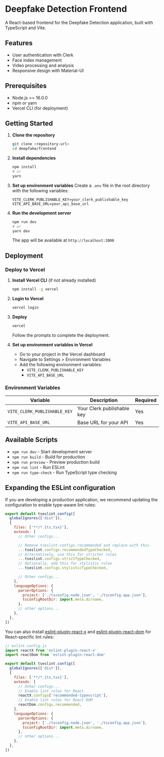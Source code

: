 # Deepfake Detection Frontend

A React-based frontend for the Deepfake Detection application, built with TypeScript and Vite.

## Features

- User authentication with Clerk
- Face index management
- Video processing and analysis
- Responsive design with Material-UI

## Prerequisites

- Node.js >= 16.0.0
- npm or yarn
- Vercel CLI (for deployment)

## Getting Started

1. **Clone the repository**
   ```bash
   git clone <repository-url>
   cd deepfake/frontend
   ```

2. **Install dependencies**
   ```bash
   npm install
   # or
   yarn
   ```

3. **Set up environment variables**
   Create a `.env` file in the root directory with the following variables:
   ```
   VITE_CLERK_PUBLISHABLE_KEY=your_clerk_publishable_key
   VITE_API_BASE_URL=your_api_base_url
   ```

4. **Run the development server**
   ```bash
   npm run dev
   # or
   yarn dev
   ```
   The app will be available at `http://localhost:3000`

## Deployment

### Deploy to Vercel

1. **Install Vercel CLI** (if not already installed)
   ```bash
   npm install -g vercel
   ```

2. **Login to Vercel**
   ```bash
   vercel login
   ```

3. **Deploy**
   ```bash
   vercel
   ```
   Follow the prompts to complete the deployment.

4. **Set up environment variables in Vercel**
   - Go to your project in the Vercel dashboard
   - Navigate to Settings > Environment Variables
   - Add the following environment variables:
     - `VITE_CLERK_PUBLISHABLE_KEY`
     - `VITE_API_BASE_URL`

### Environment Variables

| Variable | Description | Required |
|----------|-------------|----------|
| `VITE_CLERK_PUBLISHABLE_KEY` | Your Clerk publishable key | Yes |
| `VITE_API_BASE_URL` | Base URL for your API | Yes |

## Available Scripts

- `npm run dev` - Start development server
- `npm run build` - Build for production
- `npm run preview` - Preview production build
- `npm run lint` - Run ESLint
- `npm run type-check` - Run TypeScript type checking

## Expanding the ESLint configuration

If you are developing a production application, we recommend updating the configuration to enable type-aware lint rules:

```js
export default tseslint.config([
  globalIgnores(['dist']),
  {
    files: ['**/*.{ts,tsx}'],
    extends: [
      // Other configs...

      // Remove tseslint.configs.recommended and replace with this
      ...tseslint.configs.recommendedTypeChecked,
      // Alternatively, use this for stricter rules
      ...tseslint.configs.strictTypeChecked,
      // Optionally, add this for stylistic rules
      ...tseslint.configs.stylisticTypeChecked,

      // Other configs...
    ],
    languageOptions: {
      parserOptions: {
        project: ['./tsconfig.node.json', './tsconfig.app.json'],
        tsconfigRootDir: import.meta.dirname,
      },
      // other options...
    },
  },
])
```

You can also install [eslint-plugin-react-x](https://github.com/Rel1cx/eslint-react/tree/main/packages/plugins/eslint-plugin-react-x) and [eslint-plugin-react-dom](https://github.com/Rel1cx/eslint-react/tree/main/packages/plugins/eslint-plugin-react-dom) for React-specific lint rules:

```js
// eslint.config.js
import reactX from 'eslint-plugin-react-x'
import reactDom from 'eslint-plugin-react-dom'

export default tseslint.config([
  globalIgnores(['dist']),
  {
    files: ['**/*.{ts,tsx}'],
    extends: [
      // Other configs...
      // Enable lint rules for React
      reactX.configs['recommended-typescript'],
      // Enable lint rules for React DOM
      reactDom.configs.recommended,
    ],
    languageOptions: {
      parserOptions: {
        project: ['./tsconfig.node.json', './tsconfig.app.json'],
        tsconfigRootDir: import.meta.dirname,
      },
      // other options...
    },
  },
])
```
